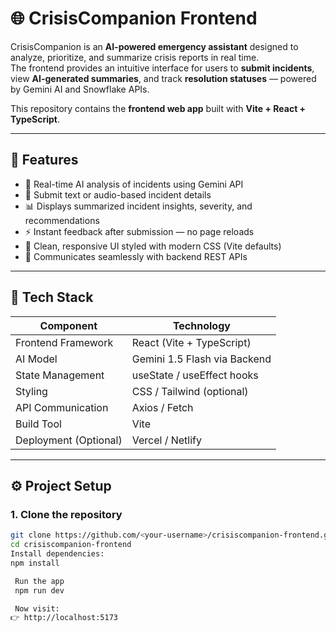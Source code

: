 # 🌐 CrisisCompanion Frontend

CrisisCompanion is an **AI-powered emergency assistant** designed to analyze, prioritize, and summarize crisis reports in real time.  
The frontend provides an intuitive interface for users to **submit incidents**, view **AI-generated summaries**, and track **resolution statuses** — powered by Gemini AI and Snowflake APIs.

This repository contains the **frontend web app** built with **Vite + React + TypeScript**.

---

## 🚀 Features

- 🧠 Real-time AI analysis of incidents using Gemini API  
- 💬 Submit text or audio-based incident details  
- 📊 Displays summarized incident insights, severity, and recommendations  
- ⚡ Instant feedback after submission — no page reloads  
- 🎨 Clean, responsive UI styled with modern CSS (Vite defaults)  
- 🔄 Communicates seamlessly with backend REST APIs  

---

## 🧩 Tech Stack

| Component | Technology |
|------------|-------------|
| Frontend Framework | React (Vite + TypeScript) |
| AI Model | Gemini 1.5 Flash via Backend |
| State Management | useState / useEffect hooks |
| Styling | CSS / Tailwind (optional) |
| API Communication | Axios / Fetch |
| Build Tool | Vite |
| Deployment (Optional) | Vercel / Netlify |

---

## ⚙️ Project Setup

### 1. Clone the repository
```bash
git clone https://github.com/<your-username>/crisiscompanion-frontend.git
cd crisiscompanion-frontend
Install dependencies:
npm install

 Run the app
 npm run dev

 Now visit:
👉 http://localhost:5173

